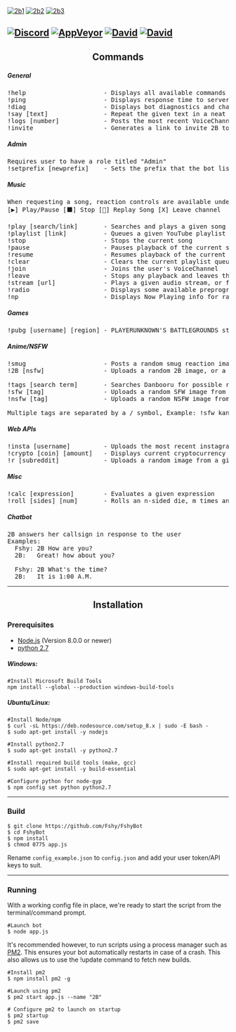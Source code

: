 [![2b1](http://i.imgur.com/LyhaP3h.jpg)](http://arc.moe)
[![2b2](http://i.imgur.com/W87etD2.jpg)](https://discordapp.com/oauth2/authorize?permissions=8&scope=bot&client_id=291311819354800150)
[![2b3](http://i.imgur.com/1WetvDx.jpg)](#installation)

[![Discord](https://discordapp.com/api/guilds/290982567564279809/embed.png)](#)
[![AppVeyor](https://img.shields.io/appveyor/ci/Fshy/FshyBot.svg?style=flat-square)](https://ci.appveyor.com/project/Fshy/fshybot)
[![David](https://img.shields.io/david/Fshy/FshyBot.svg?style=flat-square)](https://david-dm.org/Fshy/FshyBot)
[![David](https://img.shields.io/david/dev/Fshy/FshyBot.svg?style=flat-square)](https://david-dm.org/Fshy/FshyBot?type=dev)
---
<h2><p align="center">Commands</p></h2>

<h5>General</h5>
<pre>
!help                     - Displays all available commands
!ping                     - Displays response time to server
!diag                     - Displays bot diagnostics and channel permissions
!say [text]               - Repeat the given text in a neat RichEmbed message
!logs [number]            - Posts the most recent VoiceChannel logs (User Join/Move/Disconnect)
!invite                   - Generates a link to invite 2B to your server
</pre>

<h5>Admin</h5>
<pre>
Requires user to have a role titled "Admin"
!setprefix [newprefix]    - Sets the prefix that the bot listens to
</pre>

<h5>Music</h5>

<pre>
When requesting a song, reaction controls are available under the bot response message.
[▶] Play/Pause [⬛] Stop [🔁] Replay Song [X] Leave channel

!play [search/link]       - Searches and plays a given song
!playlist [link]          - Queues a given YouTube playlist
!stop                     - Stops the current song
!pause                    - Pauses playback of the current song
!resume                   - Resumes playback of the current song
!clear                    - Clears the current playlist queue
!join                     - Joins the user's VoiceChannel
!leave                    - Stops any playback and leaves the channel
!stream [url]             - Plays a given audio stream, or file from direct URL
!radio                    - Displays some available preprogrammed radio streams
!np                       - Displays Now Playing info for radio streams
</pre>

<h5>Games</h5>

<pre>
!pubg [username] [region] - PLAYERUNKNOWN'S BATTLEGROUNDS stats lookup (Regions:na/sa/eu/as/sea/oc)
</pre>

<h5>Anime/NSFW</h5>

<pre>
!smug                     - Posts a random smug reaction image
!2B [nsfw]                - Uploads a random 2B image, or a NSFW version if supplied as a parameter

!tags [search term]       - Searches Danbooru for possible related search tags
!sfw [tag]                - Uploads a random SFW image from Danbooru, for up to two search tags
!nsfw [tag]               - Uploads a random NSFW image from Danbooru, for up to two search tags

Multiple tags are separated by a / symbol, Example: !sfw kancolle/thighhighs
</pre>

<h5>Web APIs</h5>

<pre>
!insta [username]         - Uploads the most recent instagram post from a given user
!crypto [coin] [amount]   - Displays current cryptocurrency price or calculated value (optional)
!r [subreddit]            - Uploads a random image from a given subreddit
</pre>

<h5>Misc</h5>

<pre>
!calc [expression]        - Evaluates a given expression
!roll [sides] [num]       - Rolls an n-sided die, m times and displays the result
</pre>

<h5>Chatbot</h5>

<pre>
2B answers her callsign in response to the user
Examples:
  Fshy: 2B How are you?
  2B:   Great! how about you?

  Fshy: 2B What's the time?
  2B:   It is 1:00 A.M.
</pre>

<hr>
<h2><p align="center">Installation</p></h2>
<h3>Prerequisites</h3>

* [Node.js](https://nodejs.org/en/download/) (Version 8.0.0 or newer)
* [python 2.7](https://www.python.org/download/releases/2.7/)

<h5>Windows:</h5>

```shell
#Install Microsoft Build Tools
npm install --global --production windows-build-tools
```

<h5>Ubuntu/Linux:</h5>

```shell
#Install Node/npm
$ curl -sL https://deb.nodesource.com/setup_8.x | sudo -E bash -
$ sudo apt-get install -y nodejs

#Install python2.7
$ sudo apt-get install -y python2.7

#Install required build tools (make, gcc)
$ sudo apt-get install -y build-essential

#Configure python for node-gyp
$ npm config set python python2.7
```

<hr>

<h3>Build</h3>

```shell
$ git clone https://github.com/Fshy/FshyBot
$ cd FshyBot
$ npm install
$ chmod 0775 app.js
```

Rename `config_example.json` to `config.json` and add your user token/API keys to suit.

<hr>

<h3>Running</h3>

With a working config file in place, we're ready to start the script from the terminal/command prompt.

```shell
#Launch bot
$ node app.js
```

It's recommended however, to run scripts using a process manager such as [PM2](https://github.com/Unitech/pm2). This ensures your bot automatically restarts in case of a crash. This also allows us to use the !update command to fetch new builds.

```shell
#Install pm2
$ npm install pm2 -g

#Launch using pm2
$ pm2 start app.js --name "2B"

# Configure pm2 to launch on startup
$ pm2 startup
$ pm2 save
```
